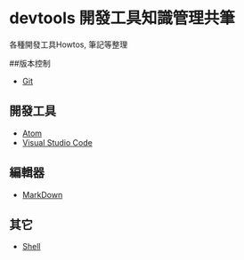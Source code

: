 # devtools 開發工具知識管理共筆

各種開發工具Howtos, 筆記等整理

##版本控制
* [Git](https://github.com/softnshare/devtools/tree/master/git)

## 開發工具
* [Atom](https://github.com/softnshare/devtools/tree/master/atom)
* [Visual Studio Code](https://github.com/softnshare/devtools/tree/master/vscode)

## 編輯器
* [MarkDown](https://github.com/softnshare/devtools/tree/master/markdown)

## 其它
* [Shell](https://github.com/softnshare/devtools/tree/master/shell)
